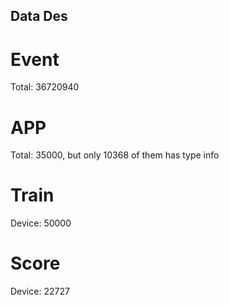 ## Data Des
# Event
Total: 36720940

# APP
Total: 35000, but only 10368 of them has type info

# Train
Device: 50000

# Score
Device: 22727
    